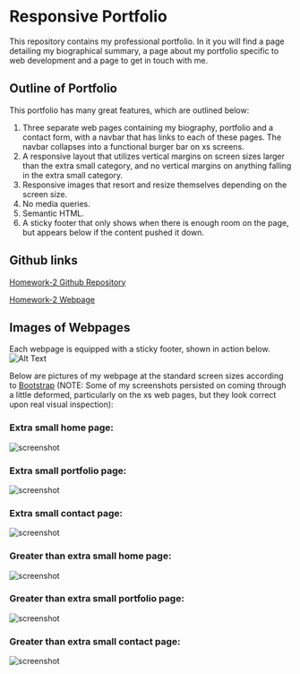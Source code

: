 # Responsive Portfolio
This repository contains my professional portfolio. In it you will find a page detailing my biographical summary, a page about my portfolio specific to web development and a page to get in touch with me.

## Outline of Portfolio
This portfolio has many great features, which are outlined below:
1. Three separate web pages containing my biography, portfolio and a contact form, with a navbar that has links to each of these pages. The navbar collapses into a functional burger bar on xs screens.
2. A responsive layout that utilizes vertical margins on screen sizes larger than the extra small category, and no vertical margins on anything falling in the extra small category.
3. Responsive images that resort and resize themselves depending on the screen size.
4. No media queries.
5. Semantic HTML.
6. A sticky footer that only shows when there is enough room on the page, but appears below if the content pushed it down.

## Github links

[Homework-2 Github Repository](https://github.com/sean-marten/sean-marten-portfolio)

[Homework-2 Webpage](https://sean-marten.github.io/sean-marten-portfolio/src/index.html)

## Images of Webpages

Each webpage is equipped with a sticky footer, shown in action below. 
![Alt Text](https://media.giphy.com/media/lnsc5eQvRLpEZFEgwp/giphy.gif)

Below are pictures of my webpage at the standard screen sizes according to [Bootstrap](https://getbootstrap.com/docs/4.0/layout/grid/) (NOTE: Some of my screenshots persisted on coming through a little deformed, particularly on the xs web pages, but they look correct upon real visual inspection):

### Extra small home page:

![screenshot](./src/assets/pictures/home-xs.png)

### Extra small portfolio page:

![screenshot](./src/assets/pictures/portfolio-xs.png)

### Extra small contact page:

![screenshot](./src/assets/pictures/contact-xs.png)

### Greater than extra small home page:

![screenshot](./src/assets/pictures/home-lg.png)

### Greater than extra small portfolio page:

![screenshot](./src/assets/pictures/portfolio-lg.png)

### Greater than extra small contact page:

![screenshot](./src/assets/pictures/contact-lg.png)
